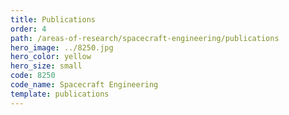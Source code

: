 ```yaml
---
title: Publications
order: 4
path: /areas-of-research/spacecraft-engineering/publications
hero_image: ../8250.jpg
hero_color: yellow
hero_size: small
code: 8250
code_name: Spacecraft Engineering
template: publications
---
```

